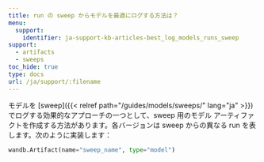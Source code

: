```yaml
---
title: run の sweep からモデルを最適にログする方法は？
menu:
  support:
    identifier: ja-support-kb-articles-best_log_models_runs_sweep
support:
  - artifacts
  - sweeps
toc_hide: true
type: docs
url: /ja/support/:filename
---
```

モデルを [sweep]({{< relref path="/guides/models/sweeps/" lang="ja" >}}) でログする効果的なアプローチの一つとして、sweep 用のモデル アーティファクトを作成する方法があります。各バージョンは sweep からの異なる run を表します。次のように実装します：

```python
wandb.Artifact(name="sweep_name", type="model")
```